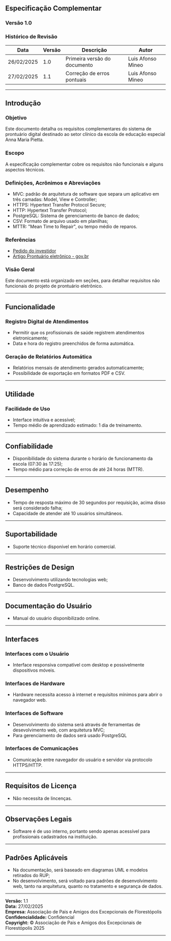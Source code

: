 ## Especificação Complementar

### **Versão 1.0**

### Histórico de Revisão

| Data       | Versão | Descrição   | Autor     |
|------------|--------|-------------|-----------|
| 26/02/2025 | 1.0    | Primeira versão do documento | Luis Afonso Mineo |
| 27/02/2025 | 1.1    | Correção de erros pontuais | Luis Afonso Mineo |

---

## Introdução

### Objetivo

Este documento detalha os requisitos complementares do sistema de prontuário digital destinado ao setor clínico da escola de educação especial Anna Maria Pietta.

### Escopo

A especificação complementar cobre os requisitos não funcionais e alguns aspectos técnicos.

### Definições, Acrônimos e Abreviações

- MVC: padrão de arquitetura de software que separa um aplicativo em três camadas: Model, View e Controller;
- HTTPS: Hypertext Transfer Protocol Secure;
- HTTP: Hypertext Transfer Protocol;
- PostgreSQL: Sistema de gerenciamento de banco de dados;
- CSV: Formato de arquivo usado em planilhas;
- MTTR: "Mean Time to Repair", ou tempo médio de reparos.

### Referências

- [Pedido do investidor](https://github.com/Estagio-UniFil/estagio-pront/wiki/Pedido-do-investidor)
- [Artigo Prontuário eletrônico - gov.br](https://www.gov.br/saude/pt-br/composicao/saps/informatiza-aps/prontuario-eletronico)

### Visão Geral

Este documento está organizado em seções, para detalhar requisitos não funcionais do projeto de prontuário eletrônico.

---

## Funcionalidade

### Registro Digital de Atendimentos

- Permitir que os profissionais de saúde registrem atendimentos eletronicamente;
- Data e hora do registro preenchidos de forma automática.

### Geração de Relatórios Automática

- Relatórios mensais de atendimento gerados automaticamente;
- Possibilidade de exportação em formatos PDF e CSV.

---

## Utilidade

### Facilidade de Uso

- Interface intuitiva e acessível;
- Tempo médio de aprendizado estimado: 1 dia de treinamento.

---

## Confiabilidade

- Disponibilidade do sistema durante o horário de funcionamento da escola (07:30 às 17:25);
- Tempo médio para correção de erros de até 24 horas (MTTR).

---

## Desempenho

- Tempo de resposta máximo de 30 segundos por requisição, acima disso será considerado falha;
- Capacidade de atender até 10 usuários simultâneos.

---

## Suportabilidade

- Suporte técnico disponível em horário comercial.

---

## Restrições de Design

- Desenvolvimento utilizando tecnologias web;
- Banco de dados PostgreSQL.

---

## Documentação do Usuário

- Manual do usuário disponibilizado online.

---

## Interfaces

### Interfaces com o Usuário

- Interface responsiva compatível com desktop e possivelmente dispositivos móveis.

### Interfaces de Hardware

- Hardware necessita acesso à internet e requisitos mínimos para abrir o navegador web.

### Interfaces de Software

- Desenvolvimento do sistema será através de ferramentas de desevolvimento web, com arquitetura MVC;
- Para gerenciamento de dados será usado PostgreSQL

### Interfaces de Comunicações

- Comunicação entre navegador do usuário e servidor via protocolo HTTPS/HTTP.

---

## Requisitos de Licença

- Não necessita de lincenças.

---

## Observações Legais

- Software é de uso interno, portanto sendo apenas acessível para profissionais cadastrados na instituição.

---

## Padrões Aplicáveis

- Na documentação, será baseado em diagramas UML e modelos retirados do RUP;
- No desenvolvimento, será voltado para padrões de desenvolvimento web, tanto na arquitetura, quanto no tratamento e segurança de dados.

---

**Versão:** 1.1  
**Data:** 27/02/2025  
**Empresa:** Associação de Pais e Amigos dos Excepcionais de Florestópolis  
**Confidencialidade:** Confidencial  
**Copyright:** © Associação de Pais e Amigos dos Excepcionais de Florestópolis 2025  

---

